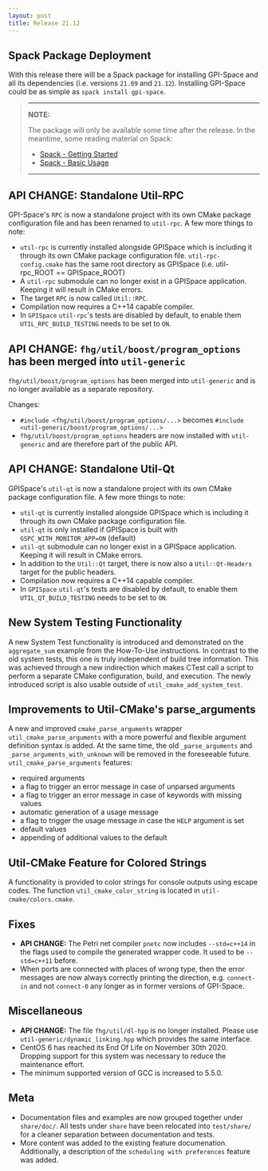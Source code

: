 ```yaml
---
layout: post
title: Release 21.12
---
```


## Spack Package Deployment

With this release there will be a Spack package for installing GPI-Space and all its dependencies (i.e. versions `21.09` and `21.12`).
Installing GPI-Space could be as simple as `spack install gpi-space`.

> ---
> **NOTE:**
>
> The package will only be available some time after the release.
> In the meantime, some reading material on Spack:
> - [Spack - Getting Started](https://spack.readthedocs.io/en/latest/getting_started.html)
> - [Spack - Basic Usage](https://spack.readthedocs.io/en/latest/basic_usage.html)
>
> ---

## API CHANGE: Standalone Util-RPC

GPI-Space's `RPC` is now a standalone project with its own CMake package
configuration file and has been renamed to `util-rpc`. A few more things
to note:

- `util-rpc` is currently installed alongside GPISpace which is including
  it through its own CMake package configuration file.
  `util-rpc-config.cmake` has the same root directory as GPISpace (i.e.
  util-rpc_ROOT == GPISpace_ROOT)
- A `util-rpc` submodule can no longer exist in a GPISpace application.
  Keeping it will result in CMake errors.
- The target `RPC` is now called `Util::RPC`.
- Compilation now requires a C++14 capable compiler.
- In `GPISpace` `util-rpc`'s tests are disabled by default, to enable them
  `UTIL_RPC_BUILD_TESTING` needs to be set to `ON`.

## API CHANGE: `fhg/util/boost/program_options` has been merged into `util-generic`

`fhg/util/boost/program_options` has been merged into `util-generic` and is no
longer available as a separate repository.

Changes:
- `#include <fhg/util/boost/program_options/...>` becomes
  `#include <util-generic/boost/program_options/...>`
- `fhg/util/boost/program_options` headers are now installed with
  `util-generic` and are therefore part of the public API.

## API CHANGE: Standalone Util-Qt

GPISpace's `util-qt` is now a standalone project with its own CMake package
configuration file. A few more things to note:

- `util-qt` is currently installed alongside GPISpace which is including it
  through its own CMake package configuration file.
- `util-qt` is only installed if GPISpace is built with
  `GSPC_WITH_MONITOR_APP=ON` (default)
- `util-qt` submodule can no longer exist in a GPISpace application. Keeping
  it will result in CMake errors.
- In addition to the `Util::Qt` target, there is now also a `Util::Qt-Headers`
  target for the public headers.
- Compilation now requires a C++14 capable compiler.
- In `GPISpace` `util-qt`'s tests are disabled by default, to enable them
  `UTIL_QT_BUILD_TESTING` needs to be set to `ON`.

## New System Testing Functionality

A new System Test functionality is introduced and demonstrated on the `aggregate_sum` example from the How-To-Use instructions.
In contrast to the old system tests, this one is truly independent of build tree information.
This was achieved through a new indirection which makes CTest call a script to perform a separate CMake configuration, build, and execution.
The newly introduced script is also usable outside of `util_cmake_add_system_test`.

## Improvements to Util-CMake's parse_arguments

A new and improved `cmake_parse_arguments` wrapper `util_cmake_parse_arguments`
with a more powerful and flexible argument definition syntax is added. At the
same time, the old `_parse_arguments` and `_parse_arguments_with_unknown` will
be removed in the foreseeable future.
`util_cmake_parse_arguments` features:

- required arguments
- a flag to trigger an error message in case of unparsed arguments
- a flag to trigger an error message in case of keywords with missing values
- automatic generation of a usage message
- a flag to trigger the usage message in case the `HELP` argument is set
- default values
- appending of additional values to the default

## Util-CMake Feature for Colored Strings

A functionality is provided to color strings for console outputs using escape
codes. The function `util_cmake_color_string` is located in
`util-cmake/colors.cmake`.

## Fixes

- **API CHANGE:** The Petri net compiler `pnetc` now includes `--std=c++14` in the flags used to compile the generated wrapper code. It used to be `--std=c++11` before.
- When ports are connected with places of wrong type, then the error
  messages are now always correctly printing the direction,
  e.g. `connect-in` and not `connect-0` any longer as in
  former versions of GPI-Space.

## Miscellaneous

- **API CHANGE:** The file `fhg/util/dl-hpp` is no longer installed.
  Please use `util-generic/dynamic_linking.hpp` which provides the same
  interface.
- CentOS 6 has reached its End Of Life on November 30th 2020.
  Dropping support for this system was necessary to reduce the maintenance effort.
- The minimum supported version of GCC is increased to 5.5.0.

## Meta

- Documentation files and examples are now grouped together under `share/doc/`.
  All tests under `share` have been relocated into `test/share/` for a cleaner
  separation between documentation and tests.
- More content was added to the existing feature documenation.
  Additionally, a description of the `scheduling with preferences` feature was added.

